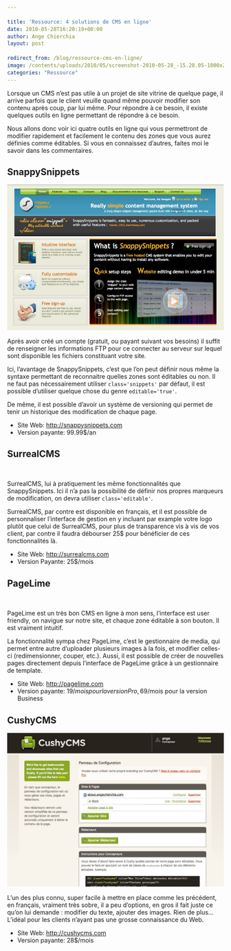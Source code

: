 ```yaml
---

title: 'Ressource: 4 solutions de CMS en ligne'
date: 2010-05-28T16:20:19+00:00
author: Ange Chierchia
layout: post

redirect_from: /blog/ressource-cms-en-ligne/
image: /contents/uploads/2010/05/screenshot-2010-05-28_-15.28.05-1000x288.jpg
categories: "Ressource"
---
```

Lorsque un CMS n’est pas utile à un projet de site vitrine de quelque page, il arrive parfois que le client veuille quand même pouvoir modifier son contenu après coup, par lui même. Pour répondre à ce besoin, il existe quelques outils en ligne permettant de répondre à ce besoin.<!--more-->

Nous allons donc voir ici quatre outils en ligne qui vous permettront de modifier rapidement et facilement le contenu des zones que vous aurez définies comme éditables. Si vous en connaissez d’autres, faites moi le savoir dans les commentaires.

## SnappySnippets

<p style="text-align: center;">
  <img class="aligncenter size-full wp-image-812" title="screenshot 2010-05-27_23.08.17" src="/contents/uploads/2010/05/screenshot-2010-05-27_23.08.17.jpg?fit=586%2C392" alt="" data-recalc-dims="1" />
</p>

Après avoir créé un compte (gratuit, ou payant suivant vos besoins) il suffit de renseigner les informations FTP pour ce connecter au serveur sur lequel sont disponible les fichiers constituant votre site.

Ici, l’avantage de SnappySnippets, c’est que l’on peut définir nous même la syntaxe permettant de reconnaitre quelles zones sont éditables ou non. Il ne faut pas nécessairement utiliser `class='snippets'` par défaut, il est possible d’utiliser quelque chose du genre `editable='true'`.

De même, il est possible d’avoir un système de versioning qui permet de tenir un historique des modification de chaque page.

  * Site Web: <a href="http://snappysnippets.com" target="blank">http://snappysnippets.com</a>
  * Version payante: 99.99$/an

## SurrealCMS

<p style="text-align: center;">
  <img class="aligncenter" src="http://i0.wp.com/surrealcms.com/resources/screenshots/full/webpage_editor.jpg?resize=595%2C387" alt="" data-recalc-dims="1" />
</p>

SurrealCMS, lui à pratiquement les même fonctionnalités que SnappySnippets. Ici il n’a pas la possibilité de définir nos propres marqueurs de modification, on devra utiliser `class='editable'`.

SurrealCMS, par contre est disponible en français, et il est possible de personnaliser l’interface de gestion en y incluant par example votre logo plutôt que celui de SurrealCMS, pour plus de transparence vis à vis de vos client, par contre il faudra débourser 25$ pour bénéficier de ces fonctionnalités là.

  * Site Web: <http://surrealcms.com>
  * Version Payante: 25$/mois

## PageLime

<p style="text-align: center;">
  <img class="aligncenter" src="http://i2.wp.com/pagelime.com/linked/images/screenshots/2.jpg?resize=642%2C480" alt="" data-recalc-dims="1" />
</p>

PageLime est un très bon CMS en ligne à mon sens, l’interface est user friendly, on navigue sur notre site, et chaque zone éditable à son bouton. Il est vraiment intuitif.

La fonctionnalité sympa chez PageLime, c’est le gestionnaire de media, qui permet entre autre d’uploader plusieurs images à la fois, et modifier celles-ci (redimensionner, couper, etc.). Aussi, il est possible de créer de nouvelles pages directement depuis l’interface de PageLime grâce à un gestionnaire de template.

  * Site Web: <http://pagelime.com>
  * Version payante: 19$/mois pour la version Pro, 69$/mois pour la version Business

## CushyCMS

<p style="text-align: center;">
  <img class="aligncenter size-full wp-image-813" title="screenshot 2010-05-28_ 15.28.05" src="/contents/uploads/2010/05/screenshot-2010-05-28_-15.28.05.jpg?fit=607%2C430" alt="" data-recalc-dims="1" />
</p>

L’un des plus connu, super facile à mettre en place comme les précédent, en français, vraiment très sobre, il a peu d’options, en gros il fait juste ce qu’on lui demande : modifier du texte, ajouter des images. Rien de plus&#8230; L’idéal pour les clients n’ayant pas une grosse connaissance du Web.

  * Site Web: <http://cushycms.com>
  * Version payante: 28$/mois